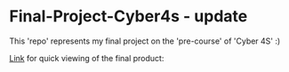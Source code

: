 # Final-Project-Cyber4s - update

This 'repo' represents my final project on the 'pre-course' of 'Cyber 4S' :)

[Link](https://htmlpreview.github.io/?http://127.0.0.1:5500/index.html) for quick viewing of the final product: